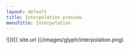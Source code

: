 ```yaml
---
layout: default
title: Interpolation preview
menuTitle: Interpolation
---
```


![]({{ site.url }}/images/glyph/interpolation.png)